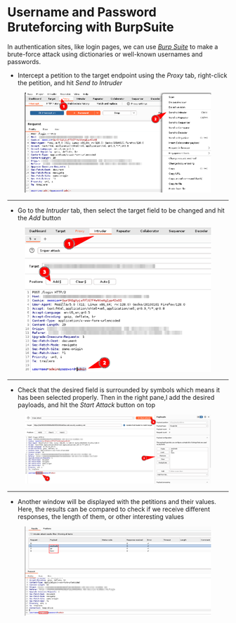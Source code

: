 # Username and Password Bruteforcing with BurpSuite

In authentication sites, like login pages, we can use [_Burp Suite_](../tools-and-utilities.md#burp-suite) to make a brute-force attack using dictionaries or well-known usernames and passwords.

* Intercept a petition to the target endpoint using the _Proxy_ tab, right-click the petition, and hit _Send to Intruder_

<figure><img src="../../.gitbook/assets/image (900).png" alt=""><figcaption></figcaption></figure>

***

* Go to the _Intruder_ tab, then select the target field to be changed and hit the _Add_ button

<figure><img src="../../.gitbook/assets/image (899).png" alt=""><figcaption></figcaption></figure>

***

* Check that the desired field is surrounded by symbols which means it has been selected properly. Then in the right pane,l add the desired payloads, and hit the _Start Attack_ button on top

<figure><img src="../../.gitbook/assets/image (903).png" alt=""><figcaption></figcaption></figure>

***

* Another window will be displayed with the petitions and their values. Here, the results can be compared to check if we receive different responses, the length of them, or other interesting values

<figure><img src="../../.gitbook/assets/image (902).png" alt=""><figcaption></figcaption></figure>
